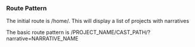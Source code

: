 ### Route Pattern 

The initial route is /home/. This will display a list of projects with narratives

The basic route pattern is 
/PROJECT_NAME/CAST_PATH/?narrative=NARRATIVE_NAME